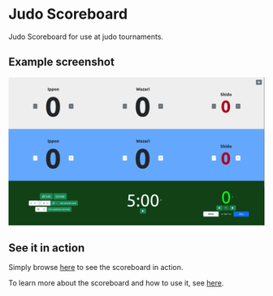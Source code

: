 # Judo Scoreboard

Judo Scoreboard for use at judo tournaments.

## Example screenshot

![Screenshot](./Screenshot.png)

## See it in action

Simply browse [here](https://bichselb.github.io/judo-scoreboard/scoreboard/) to
see the scoreboard in action.

To learn more about the scoreboard and how to use it, see
[here](https://bichselb.github.io/judo-scoreboard/scoreboard/#usage).
